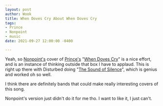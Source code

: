 ```yaml
---
layout: post
author: Wook
title: When Doves Cry About When Doves Cry
tags:
- Prince
- Nonpoint
- music
date: 2021-09-27 12:00:00 -0400

---
```

Yeah, so [Nonpoint's](https://nonpoint.com "NONPOINT") cover of [Prince's](https://prince.com "Prince") "[When Doves Cry](https://music.apple.com/us/album/when-doves-cry-radio-edit/1582770910?i=1582770913)" is a nice effort, and is an instance of thinking outside that box I have to applaud.  This is right up there with Disturbed doing "[The Sound of Silence](https://music.apple.com/us/album/the-sound-of-silence/1006937448?i=1006937459)", which is genius and worked oh so well.

I think there are definitely bands that could make really interesting covers of this song.

Nonpoint's version just didn't do it for me tho.  I want to like it, I just can't.